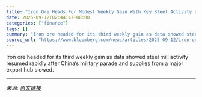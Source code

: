 ```yaml
---
title: "Iron Ore Heads For Modest Weekly Gain With Key Steel Activity Up"
date: 2025-09-12T02:44:47+08:00
categories: ["finance"]
tags: []
summary: "Iron ore headed for its third weekly gain as data showed steel mill activity resumed rapidly after China’s military parade and supplies from a major export hub slowed."
source_url: "https://www.bloomberg.com/news/articles/2025-09-12/iron-ore-heads-for-modest-weekly-gain-with-key-steel-activity-up"
---
```


Iron ore headed for its third weekly gain as data showed steel mill activity resumed rapidly after China’s military parade and supplies from a major export hub slowed.

---

*来源: [原文链接](https://www.bloomberg.com/news/articles/2025-09-12/iron-ore-heads-for-modest-weekly-gain-with-key-steel-activity-up)*

